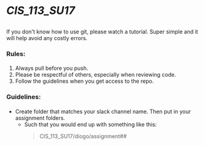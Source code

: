 # *CIS_113_SU17* <h2>
If you don't know how to use git, please watch a tutorial. Super simple and it will help avoid any costly errors.

### **Rules:** <h4>
1. Always pull before you push.
1. Please be respectful of others, especially when reviewing code.
1. Follow the guidelines when you get access to the repo.

### **Guidelines:** <h4>
* Create folder that matches your slack channel name. Then put in your assignment folders.
	* Such that you would end up with something like this:
		>CIS\_113\_SU17/diogo/assignment##

